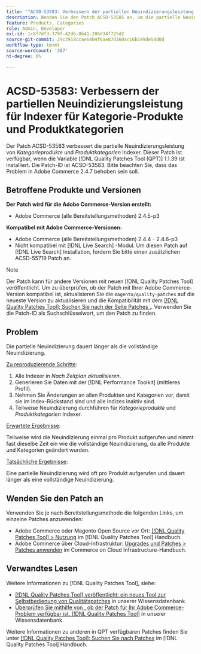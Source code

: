 ```yaml
---
title: '"ACSD-53583: Verbessern der partiellen Neuindizierungsleistung für [!UICONTROL Category Products] und [!UICONTROL Product Categories] Indexer'
description: Wenden Sie den Patch ACSD-53585 an, um die partielle Neuindizierungsleistung für Indizes für Kategorie-Produkte und Produktkategorien zu verbessern.
feature: Products, Categories
role: Admin, Developer
exl-id: 1c8f7df3-379f-42d6-8b41-286d34f725d2
source-git-commit: 29c2918ccae6404f6ae87d360ac16b149de5dd0d
workflow-type: tm+mt
source-wordcount: '387'
ht-degree: 0%

---
```


# ACSD-53583: Verbessern der partiellen Neuindizierungsleistung für Indexer für Kategorie-Produkte und Produktkategorien

Der Patch ACSD-53583 verbessert die partielle Neuindizierungsleistung von *Kategorieprodukte* und *Produktkategorien* Indexer. Dieser Patch ist verfügbar, wenn die Variable [!DNL Quality Patches Tool (QPT)] 1.1.39 ist installiert. Die Patch-ID ist ACSD-53583. Bitte beachten Sie, dass das Problem in Adobe Commerce 2.4.7 behoben sein soll.

## Betroffene Produkte und Versionen

**Der Patch wird für die Adobe Commerce-Version erstellt:**

* Adobe Commerce (alle Bereitstellungsmethoden) 2.4.5-p3

**Kompatibel mit Adobe Commerce-Versionen:**

* Adobe Commerce (alle Bereitstellungsmethoden) 2.4.4 - 2.4.6-p3
* Nicht kompatibel mit [!DNL Live Search] -Modul. Um diesen Patch auf [!DNL Live Search] Installation, fordern Sie bitte einen zusätzlichen ACSD-55719 Patch an.

>[!NOTE]
>
>Der Patch kann für andere Versionen mit neuen [!DNL Quality Patches Tool] veröffentlicht. Um zu überprüfen, ob der Patch mit Ihrer Adobe Commerce-Version kompatibel ist, aktualisieren Sie die `magento/quality-patches` auf die neueste Version zu aktualisieren und die Kompatibilität mit dem [[!DNL Quality Patches Tool]: Suchen Sie nach der Seite Patches .](https://experienceleague.adobe.com/tools/commerce-quality-patches/index.html). Verwenden Sie die Patch-ID als Suchschlüsselwort, um den Patch zu finden.

## Problem

Die partielle Neuindizierung dauert länger als die vollständige Neuindizierung.

<u>Zu reproduzierende Schritte</u>:

1. Alle Indexer in *Nach Zeitplan aktualisieren*.
1. Generieren Sie Daten mit der [!DNL Performance Toolkit] (mittleres Profil).
1. Nehmen Sie Änderungen an allen Produkten und Kategorien vor, damit sie im Index-Rückstand sind und alle Indizes inaktiv sind.
1. Teilweise Neuindizierung durchführen für *Kategorieprodukte* und *Produktkategorien* Indexer.

<u>Erwartete Ergebnisse</u>:

Teilweise wird die Neuindizierung einmal pro Produkt aufgerufen und nimmt fast dieselbe Zeit ein wie die vollständige Neuindizierung, da alle Produkte und Kategorien geändert wurden.

<u>Tatsächliche Ergebnisse</u>:

Eine partielle Neuindizierung wird oft pro Produkt aufgerufen und dauert länger als eine vollständige Neuindizierung.

## Wenden Sie den Patch an

Verwenden Sie je nach Bereitstellungsmethode die folgenden Links, um einzelne Patches anzuwenden:

* Adobe Commerce oder Magento Open Source vor Ort: [[!DNL Quality Patches Tool] > Nutzung](https://experienceleague.adobe.com/docs/commerce-operations/tools/quality-patches-tool/usage.html) im [!DNL Quality Patches Tool] Handbuch.
* Adobe Commerce über Cloud-Infrastruktur: [Upgrades und Patches > Patches anwenden](https://experienceleague.adobe.com/docs/commerce-cloud-service/user-guide/develop/upgrade/apply-patches.html) im Commerce on Cloud Infrastructure-Handbuch.

## Verwandtes Lesen

Weitere Informationen zu [!DNL Quality Patches Tool], siehe:

* [[!DNL Quality Patches Tool] veröffentlicht: ein neues Tool zur Selbstbedienung von Qualitätspatches](/help/announcements/adobe-commerce-announcements/magento-quality-patches-released-new-tool-to-self-serve-quality-patches.md) in unserer Wissensdatenbank.
* [Überprüfen Sie mithilfe von , ob der Patch für Ihr Adobe Commerce-Problem verfügbar ist. [!DNL Quality Patches Tool]](/help/support-tools/patches-available-in-qpt-tool/check-patch-for-magento-issue-with-magento-quality-patches.md) in unserer Wissensdatenbank.

Weitere Informationen zu anderen in QPT verfügbaren Patches finden Sie unter [[!DNL Quality Patches Tool]: Suchen Sie nach Patches](https://experienceleague.adobe.com/tools/commerce-quality-patches/index.html) im [!DNL Quality Patches Tool] Handbuch.
